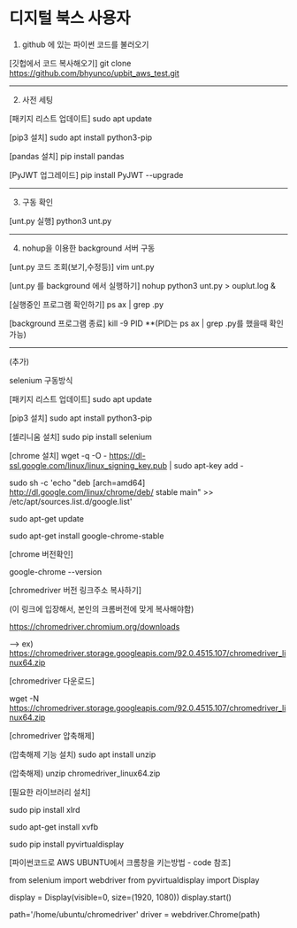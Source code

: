 # 디지털 북스 사용자

1) github 에 있는 파이썬 코드를 불러오기


[깃헙에서 코드 복사해오기]
git clone https://github.com/bhyunco/upbit_aws_test.git


---------------------------------------------------------
2) 사전 세팅

[패키지 리스트 업데이트]
sudo apt update

[pip3 설치]
sudo apt install python3-pip

[pandas 설치]
pip install pandas

[PyJWT 업그레이드]
pip install PyJWT --upgrade


---------------------------------------------------------
3) 구동 확인


[unt.py 실행]
python3 unt.py


---------------------------------------------------------
4) nohup을 이용한 background 서버 구동


[unt.py 코드 조회(보기,수정등)]
vim unt.py

[unt.py 를 background 에서 실행하기]
nohup python3 unt.py > ouplut.log &

[실행중인 프로그램 확인하기]
ps ax | grep .py

[background 프로그램 종료]
kill -9 PID
**(PID는 ps ax | grep .py를 했을때 확인 가능)


---------------------------------------------------------

(추가)

selenium 구동방식

[패키지 리스트 업데이트]
sudo apt update

[pip3 설치]
sudo apt install python3-pip

[셀리니움 설치]
sudo pip install selenium


[chrome 설치]
wget -q -O - https://dl-ssl.google.com/linux/linux_signing_key.pub | sudo apt-key add -

sudo sh -c 'echo "deb [arch=amd64] http://dl.google.com/linux/chrome/deb/ stable main" >> /etc/apt/sources.list.d/google.list'

sudo apt-get update

sudo apt-get install google-chrome-stable



[chrome 버전확인]

google-chrome --version



[chromedriver 버전 링크주소 복사하기]

(이 링크에 입장해서, 본인의 크롬버전에 맞게 복사해야함)

https://chromedriver.chromium.org/downloads

--> ex) https://chromedriver.storage.googleapis.com/92.0.4515.107/chromedriver_linux64.zip



[chromedriver 다운로드]

wget -N https://chromedriver.storage.googleapis.com/92.0.4515.107/chromedriver_linux64.zip



[chromedriver 압축해제]

(압축해제 기능 설치) sudo apt install unzip

(압축해제) unzip chromedriver_linux64.zip



[필요한 라이브러리 설치]

sudo pip install xlrd

sudo apt-get install xvfb

sudo pip install pyvirtualdisplay



[파이썬코드로 AWS UBUNTU에서 크롬창을 키는방법 - code 참조]


from selenium import webdriver
from pyvirtualdisplay import Display

display = Display(visible=0, size=(1920, 1080))
display.start()

path='/home/ubuntu/chromedriver'
driver = webdriver.Chrome(path)
